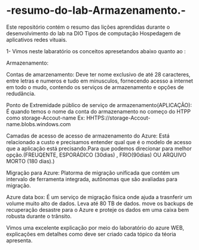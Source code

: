 # -resumo-do-lab-Armazenamento.-
Este repositório contém o resumo das lições aprendidas durante o desenvolvimento do lab na DIO
Tipos de computação
Hospedagem de aplicativos
redes vituais. 


1- Vimos neste labaratório os conceitos apresetandos abaixo quanto ao :

Armazenamento: 

Contas de amarzenamento: Deve ter nome exclusivo de até 28 caracteres, entre letras e numeros e tudo em minusculos, fornecendo acesso a internet em todo o mudo, contendo os serviços de armazenamento e opções de redudância. 

Ponto de Extremidade público de serviço de armazenamento(APLICAÇÃO): É quando temos o nome da conta do armazenamento no começo do HTPP como  storage-Accout-name Ex: HHTPS://storage-Accout-name.blobs.windows.com

Camadas de acesso de acesso de armazenamento do Azure: Está relacionado a custo e precisamos entender  qual que é o modelo de acesso que a aplicação está precisando.Para que podemos direcionar para melhor opção.(FREUQENTE, ESPORÁDICO (30dias) , FRIO(90dias)  OU ARQUIVO MORTO (180 dias).) 

Migração para Azure: Platorma de migração unificada que contém um intervalo de ferramenta integrada, autônomas que são avaliadas para migração. 

Azure data box: É um serviço de migração fisica onde ajuda a trasnferir um volume muito alto de dados. Leva até 80 TB de dados.
move os backups de recuperação desastre para o Azure e proteje os dados em uma caixa bem robusta durante o trânsito.

Vimos uma excelente explicação por meio do laboratório do azure WEB, explicações em detalhes como deve ser criado cada tópico da téoria apresenta. 
